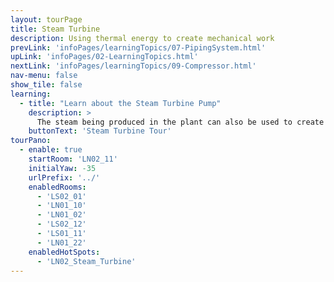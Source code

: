 ```yaml
---
layout: tourPage
title: Steam Turbine
description: Using thermal energy to create mechanical work
prevLink: 'infoPages/learningTopics/07-PipingSystem.html'
upLink: 'infoPages/02-LearningTopics.html'
nextLink: 'infoPages/learningTopics/09-Compressor.html'
nav-menu: false
show_tile: false
learning:
  - title: "Learn about the Steam Turbine Pump"
    description: >
      The steam being produced in the plant can also be used to create mechanical energy through the use of a steam turbine.
    buttonText: 'Steam Turbine Tour'
tourPano:
  - enable: true
    startRoom: 'LN02_11'
    initialYaw: -35
    urlPrefix: '../'
    enabledRooms:
      - 'LS02_01'
      - 'LN01_10'
      - 'LN01_02'
      - 'LS02_12'
      - 'LS01_11'
      - 'LN01_22'
    enabledHotSpots:
      - 'LN02_Steam_Turbine'
---
```

